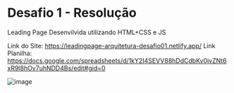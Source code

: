# Desafio 1 - Resolução

Leading Page Desenvilvida utilizando HTML+CSS e JS

Link do Site: https://leadingpage-arquitetura-desafio01.netlify.app/
Link Planilha: https://docs.google.com/spreadsheets/d/1kY2I4SEVV88hDdCdbKv0jvZNt6xR9l8hOv7uhNDD4Bs/edit#gid=0



![image](https://github.com/IagoNeres55/Leading_Page_Arquitetura/assets/109632131/3395fecf-8940-4da7-8649-93efb72100bb)
